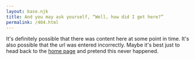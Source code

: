 ```yaml
---
layout: base.njk
title: And you may ask yourself, “Well, how did I get here?”
permalink: /404.html
---
```


It's definitely possible that there was content here at some point in time. It's also possible that the url was entered incorrectly. Maybe it's best just to head back to the [home page](./) and pretend this never happened.
